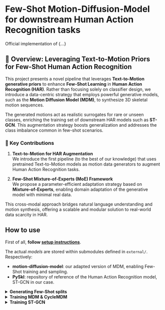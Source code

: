 # Few-Shot Motion-Diffusion-Model for downstream Human Action Recognition tasks

Official implementation of {...}

## 🧠 Overview: Leveraging Text-to-Motion Priors for Few-Shot Human Action Recognition

This project presents a novel pipeline that leverages **Text-to-Motion generative priors** to enhance **Few-Shot Learning** in **Human Action Recognition (HAR)**. Rather than focusing solely on classifier design, we introduce a data-centric strategy that employs powerful generative models, such as the **Motion Diffusion Model (MDM)**, to synthesize 3D skeletal motion sequences.

The generated motions act as realistic surrogates for rare or unseen classes, enriching the training set of downstream HAR models such as **ST-GCN**. This augmentation strategy boosts generalization and addresses the class imbalance common in few-shot scenarios.

### 🚀 Key Contributions

1. **Text-to-Motion for HAR Augmentation**  
   We introduce the first pipeline (to the best of our knowledge) that uses pretrained Text-to-Motion models as motion data generators to augment Human Action Recognition tasks.

2. **Few-Shot Mixture-of-Experts (MoE) Framework**  
   We propose a parameter-efficient adaptation strategy based on **Mixture-of-Experts**, enabling domain adaptation of the generative model with minimal real data.

This cross-modal approach bridges natural language understanding and motion synthesis, offering a scalable and modular solution to real-world data scarcity in HAR.


## How to use

First of all, **follow [setup instructions](docs/setup.md)**.

The actual *models* are stored within submodules defined in `external/`. Respectively:
* **motion-diffusion-model**: our adapted version of MDM, enabling Few-Shot training and sampling.
* **PySkl**: repository of reference of the Human Action Recognition model, ST-GCN in our case.

<details>
  <summary><b>Generating Few-Shot splits</b></summary>

You can randomly generate Few-Shot splits by executing the following command
```bash
python3 -m scripts.sample_fewshot_split \
  --dataset NTU60 --seed 19 \
  --class-list 2 3 19 29 \
  --shots 128 --eval-multiplier 0.25
```

This process generates a support set of size `N * len(--class-list)`, where:

- `N` is set to `--shots` for training splits
- `N` is set to `--shots * --eval-multiplier` for validation and test splits

You can also avoid specifying `--class-list`. Doing so, will use all classes in the dataset, apart prohibited ones (those having multiple skeletons)


The operation is applied independently to all available splits (e.g., `xset`, `xsub`, and `xview` for the NTU60 dataset). 

During generation:
- Statistics such as `Mean` and `Std` are computed using only the training samples
- A `pyskl_data.pkl` file is created, representing an **unbalanced** few-shot dataset

This means that:
- If `--class-list 2 19 29` is specified, the resulting dataset will retain only the sampled few-shot instances for those classes
- All other classes will remain unchanged with their full original instances

</details>


<details>
  <summary><b>Training MDM & CycleMDM</b></summary>

<br>

First enter the submodule

```bash
cd external/motion-diffusion-model
```

Pre-Trained MDM can be downloaded from the [Original Repo](https://github.com/GuyTevet/Motion-Diffusion-Model?tab=readme-ov-file#3-download-the-pretrained-models) and then stored under `save/` directory.

### Motion Synthesis

```bash
python3 -m sample.generate \
  --action_id 2 29 29 \
  --num_samples 10 --num_repetitions 3 \
  --model_path ./save/yor/action/conditioned/mdm/model
```

To run generation on a text-conditioned model specify instead `--text_prompt` "the person ..."

<br>

### Training the models

If all steps specified in sections **Setup** and **Data** sections were done correctly, you should be able to run the trainig with no problem.

```bash
python -m train.train_mdm \
  --model_type MDM --single_stream target \
  --save_dir ./save/ntu60_trans_enc \
  --starting_checkpoint ./save/humanml_enc_512_50steps/model000750000.pt \
  --peft LoRA
```

For information about input arguments, see [`parser_util.py`](external/motion-diffusion-model/utils/parser_util.py). <u>We highly suggest to modify parameters directly there (there's a lot!)</u>. Most relevant to our work are:
* `--model_type` => specifies the model you want to train, choosing between `MDM` and `CycleMDM`. When using `MDM` a single stream model is used (as in the original paper) and `--single_stream` need to be specified to select which dataset configuration to use.
* `--peft [LoRA, MoE]` => you can specify which adapter to plug in the model (even both as a list). where they will be placed withing the model depends on other arguments. You should avoid same modules twice (ex. LoRA on denoising head, and also MoE on denoising head).

Other quality of life flags
1. `--train_platform_type` => to log your results, we suggest `WandBPlatform` option
2. .

</details>


<details>
  <summary><b>Training ST-GCN</b></summary>

<br>

Since **(for the moment)** we're not using a classifier-in-the-loop approach, training a classifier is straightforward: simply follow the [PySkl instructions](https://github.com/kennymckormick/pyskl) for training an ST-GCN model and substitute your dataset accordingly. Just **remember to use customized version** you can find in `external/pyskl`.

Here is an overview of the "usable" data files and their purposes:

1. `data/<DATASET>/<DATA>_formatted.pkl`
  → This file contains the fully pre-processed dataset. It can be used to train and evaluate a model under standard preprocessing conditions (e.g., 20 FPS resampling, no hand joints). It also serves as a baseline to investigate whether hand joints, although noisy, contribute meaningfully to action recognition.

2. `data/<DATASET>/splits/fewshot/<ID>/pyskl_data.pkl`  
  → This file is produced after generating a few-shot split. It contains an **unbalanced** dataset where only the selected few-shot classes retain a limited number of instances. Use this to evaluate how your classifier performs under data-scarce conditions for specific classes.

3. `data/<DATASET>/splits/fewshot/<ID>/<SPLIT>/pyskl_data_wsyn.pkl`
  → This version of the dataset includes synthetic motion data generated by the MDM pipeline. It serves as the primary benchmark for evaluating whether synthetic samples improve classification performance in the few-shot setting.

</details>


